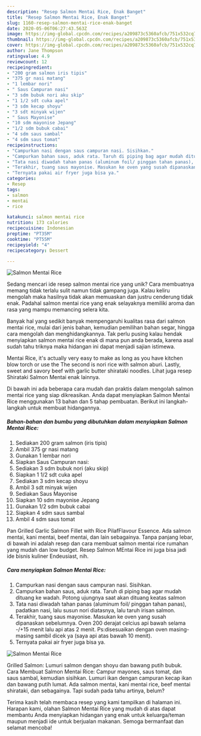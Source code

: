 ```yaml
---
description: "Resep Salmon Mentai Rice, Enak Banget"
title: "Resep Salmon Mentai Rice, Enak Banget"
slug: 1160-resep-salmon-mentai-rice-enak-banget
date: 2020-05-06T06:27:43.563Z
image: https://img-global.cpcdn.com/recipes/a209873c5360afcb/751x532cq70/salmon-mentai-rice-foto-resep-utama.jpg
thumbnail: https://img-global.cpcdn.com/recipes/a209873c5360afcb/751x532cq70/salmon-mentai-rice-foto-resep-utama.jpg
cover: https://img-global.cpcdn.com/recipes/a209873c5360afcb/751x532cq70/salmon-mentai-rice-foto-resep-utama.jpg
author: Jane Thompson
ratingvalue: 4.9
reviewcount: 12
recipeingredient:
- "200 gram salmon iris tipis"
- "375 gr nasi matang"
- "1 lembar nori"
- " Saus Campuran nasi"
- "3 sdm bubuk nori aku skip"
- "1 1/2 sdt cuka apel"
- "3 sdm kecap shoyu"
- "3 sdt minyak wijen"
- " Saus Mayonise"
- "10 sdm mayonise Jepang"
- "1/2 sdm bubuk cabai"
- "4 sdm saus sambal"
- "4 sdm saus tomat"
recipeinstructions:
- "Campurkan nasi dengan saus campuran nasi. Sisihkan."
- "Campurkan bahan saus, aduk rata. Taruh di piping bag agar mudah dituang ke wadah. Potong ujungnya saat akan dituang keatas salmon"
- "Tata nasi diwadah tahan panas (aluminum foil/ pinggan tahan panas), padatkan nasi, lalu susun nori diatasnya, lalu taruh irisan salmon."
- "Terakhir, tuang saus mayonise. Masukan ke oven yang susah dipanaskan sebelumnya. Oven 200 derajat celcius api bawah selama -/+15 menit lalu api atas 2 menit. Ps:disesuaikan dengan oven masing-masing sambil dicek ya (saya api atas bawah 10 menit)."
- "Ternyata pakai air fryer juga bisa ya."
categories:
- Resep
tags:
- salmon
- mentai
- rice

katakunci: salmon mentai rice 
nutrition: 173 calories
recipecuisine: Indonesian
preptime: "PT35M"
cooktime: "PT55M"
recipeyield: "4"
recipecategory: Dessert

---
```



![Salmon Mentai Rice](https://img-global.cpcdn.com/recipes/a209873c5360afcb/751x532cq70/salmon-mentai-rice-foto-resep-utama.jpg)

Sedang mencari ide resep salmon mentai rice yang unik? Cara membuatnya memang tidak terlalu sulit namun tidak gampang juga. Kalau keliru mengolah maka hasilnya tidak akan memuaskan dan justru cenderung tidak enak. Padahal salmon mentai rice yang enak selayaknya memiliki aroma dan rasa yang mampu memancing selera kita.

Banyak hal yang sedikit banyak mempengaruhi kualitas rasa dari salmon mentai rice, mulai dari jenis bahan, kemudian pemilihan bahan segar, hingga cara mengolah dan menghidangkannya. Tak perlu pusing kalau hendak menyiapkan salmon mentai rice enak di mana pun anda berada, karena asal sudah tahu triknya maka hidangan ini dapat menjadi sajian istimewa.

Mentai Rice, it&#39;s actually very easy to make as long as you have kitchen blow torch or use the The second is nori rice with salmon aburi. Lastly, sweet and savory beef with garlic butter shirataki noodles. Lihat juga resep Shirataki Salmon Mentai enak lainnya.


Di bawah ini ada beberapa cara mudah dan praktis dalam mengolah salmon mentai rice yang siap dikreasikan. Anda dapat menyiapkan Salmon Mentai Rice menggunakan 13 bahan dan 5 tahap pembuatan. Berikut ini langkah-langkah untuk membuat hidangannya.

<!--inarticleads1-->

##### Bahan-bahan dan bumbu yang dibutuhkan dalam menyiapkan Salmon Mentai Rice:

1. Sediakan 200 gram salmon (iris tipis)
1. Ambil 375 gr nasi matang
1. Gunakan 1 lembar nori
1. Siapkan  Saus Campuran nasi:
1. Sediakan 3 sdm bubuk nori (aku skip)
1. Siapkan 1 1/2 sdt cuka apel
1. Sediakan 3 sdm kecap shoyu
1. Ambil 3 sdt minyak wijen
1. Sediakan  Saus Mayonise
1. Siapkan 10 sdm mayonise Jepang
1. Gunakan 1/2 sdm bubuk cabai
1. Siapkan 4 sdm saus sambal
1. Ambil 4 sdm saus tomat


Pan Grilled Garlic Salmon Fillet with Rice PilafFlavour Essence. Ada salmon mentai, kani mentai, beef mentai, dan lain sebagainya. Tanpa panjang lebar, di bawah ini adalah resep dan cara membuat salmon mentai rice rumahan yang mudah dan low budget. Resep Salmon MEntai Rice ini juga bisa jadi ide bisnis kuliner Endeusiast, nih. 

<!--inarticleads2-->

##### Cara menyiapkan Salmon Mentai Rice:

1. Campurkan nasi dengan saus campuran nasi. Sisihkan.
1. Campurkan bahan saus, aduk rata. Taruh di piping bag agar mudah dituang ke wadah. Potong ujungnya saat akan dituang keatas salmon
1. Tata nasi diwadah tahan panas (aluminum foil/ pinggan tahan panas), padatkan nasi, lalu susun nori diatasnya, lalu taruh irisan salmon.
1. Terakhir, tuang saus mayonise. Masukan ke oven yang susah dipanaskan sebelumnya. Oven 200 derajat celcius api bawah selama -/+15 menit lalu api atas 2 menit. Ps:disesuaikan dengan oven masing-masing sambil dicek ya (saya api atas bawah 10 menit).
1. Ternyata pakai air fryer juga bisa ya.
<img src="//assets-global.cpcdn.com/assets/icons/button_play-2c75c40dde080a61004c1f40b05d8f140eaff45d7e9e6481dc71c63d2e7c4909.png" alt="Salmon Mentai Rice">

Grilled Salmon: Lumuri salmon dengan shoyu dan bawang putih bubuk. Cara Membuat Salmon Mentai Rice: Campur mayones, saus tomat, dan saus sambal, kemudian sisihkan. Lumuri ikan dengan campuran kecap ikan dan bawang putih lumat. Ada salmon mentai, kani mentai rice, beef mentai shirataki, dan sebagainya. Tapi sudah pada tahu artinya, belum? 

Terima kasih telah membaca resep yang kami tampilkan di halaman ini. Harapan kami, olahan Salmon Mentai Rice yang mudah di atas dapat membantu Anda menyiapkan hidangan yang enak untuk keluarga/teman maupun menjadi ide untuk berjualan makanan. Semoga bermanfaat dan selamat mencoba!
